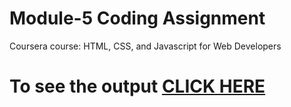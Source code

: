 
# Module-5 Coding Assignment

Coursera course: HTML, CSS, and Javascript for Web Developers

# To see the output [CLICK HERE](https://pat229988.github.io/coursera-test/module5-solution/index.html)
